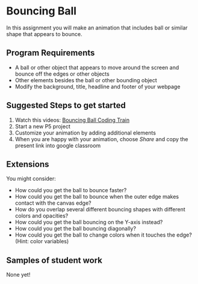 Bouncing Ball
===============

In this assignment you will make an animation that includes ball or similar shape that appears to bounce.

Program Requirements
--------------------
+ A ball or other object that appears to move around the screen and bounce off the edges or other objects
+ Other elements besides the ball or other bounding object
+ Modify the background, title, headline and footer of your webpage

Suggested Steps to get started
------------------------------
1. Watch this videos: [Bouncing Ball Coding Train](https://www.youtube.com/watch?v=LO3Awjn_gyU)   
2. Start a new P5 project
3. Customize your animation by adding additional elements
4. When you are happy with your animation, choose *Share* and copy the present link into google classroom

Extensions
----------
You might consider:
+ How could you get the ball to bounce faster? 
+ How could you get the ball to bounce when the outer edge makes contact with the canvas edge?
+ How do you overlap several different bouncing shapes with different colors and opacities? 
+ How could you get the ball bouncing on the Y-axis instead? 
+ How could you get the ball bouncing diagonally? 
+ How could you get the ball to change colors when it touches the edge? (Hint: color variables)


Samples of student work
------------------------
None yet!
